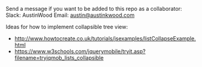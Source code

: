 Send a message if you want to be added to this repo as a collaborator:
Slack: AustinWood
Email: austin@austinkwood.com

Ideas for how to implement collapsible tree view:
* http://www.howtocreate.co.uk/tutorials/jsexamples/listCollapseExample.html
* https://www.w3schools.com/jquerymobile/tryit.asp?filename=tryjqmob_lists_collapsible
